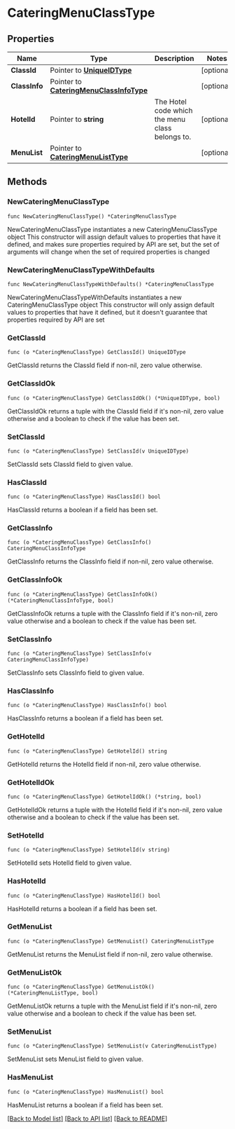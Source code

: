# CateringMenuClassType

## Properties

Name | Type | Description | Notes
------------ | ------------- | ------------- | -------------
**ClassId** | Pointer to [**UniqueIDType**](UniqueIDType.md) |  | [optional] 
**ClassInfo** | Pointer to [**CateringMenuClassInfoType**](CateringMenuClassInfoType.md) |  | [optional] 
**HotelId** | Pointer to **string** | The Hotel code which the menu class belongs to. | [optional] 
**MenuList** | Pointer to [**CateringMenuListType**](CateringMenuListType.md) |  | [optional] 

## Methods

### NewCateringMenuClassType

`func NewCateringMenuClassType() *CateringMenuClassType`

NewCateringMenuClassType instantiates a new CateringMenuClassType object
This constructor will assign default values to properties that have it defined,
and makes sure properties required by API are set, but the set of arguments
will change when the set of required properties is changed

### NewCateringMenuClassTypeWithDefaults

`func NewCateringMenuClassTypeWithDefaults() *CateringMenuClassType`

NewCateringMenuClassTypeWithDefaults instantiates a new CateringMenuClassType object
This constructor will only assign default values to properties that have it defined,
but it doesn't guarantee that properties required by API are set

### GetClassId

`func (o *CateringMenuClassType) GetClassId() UniqueIDType`

GetClassId returns the ClassId field if non-nil, zero value otherwise.

### GetClassIdOk

`func (o *CateringMenuClassType) GetClassIdOk() (*UniqueIDType, bool)`

GetClassIdOk returns a tuple with the ClassId field if it's non-nil, zero value otherwise
and a boolean to check if the value has been set.

### SetClassId

`func (o *CateringMenuClassType) SetClassId(v UniqueIDType)`

SetClassId sets ClassId field to given value.

### HasClassId

`func (o *CateringMenuClassType) HasClassId() bool`

HasClassId returns a boolean if a field has been set.

### GetClassInfo

`func (o *CateringMenuClassType) GetClassInfo() CateringMenuClassInfoType`

GetClassInfo returns the ClassInfo field if non-nil, zero value otherwise.

### GetClassInfoOk

`func (o *CateringMenuClassType) GetClassInfoOk() (*CateringMenuClassInfoType, bool)`

GetClassInfoOk returns a tuple with the ClassInfo field if it's non-nil, zero value otherwise
and a boolean to check if the value has been set.

### SetClassInfo

`func (o *CateringMenuClassType) SetClassInfo(v CateringMenuClassInfoType)`

SetClassInfo sets ClassInfo field to given value.

### HasClassInfo

`func (o *CateringMenuClassType) HasClassInfo() bool`

HasClassInfo returns a boolean if a field has been set.

### GetHotelId

`func (o *CateringMenuClassType) GetHotelId() string`

GetHotelId returns the HotelId field if non-nil, zero value otherwise.

### GetHotelIdOk

`func (o *CateringMenuClassType) GetHotelIdOk() (*string, bool)`

GetHotelIdOk returns a tuple with the HotelId field if it's non-nil, zero value otherwise
and a boolean to check if the value has been set.

### SetHotelId

`func (o *CateringMenuClassType) SetHotelId(v string)`

SetHotelId sets HotelId field to given value.

### HasHotelId

`func (o *CateringMenuClassType) HasHotelId() bool`

HasHotelId returns a boolean if a field has been set.

### GetMenuList

`func (o *CateringMenuClassType) GetMenuList() CateringMenuListType`

GetMenuList returns the MenuList field if non-nil, zero value otherwise.

### GetMenuListOk

`func (o *CateringMenuClassType) GetMenuListOk() (*CateringMenuListType, bool)`

GetMenuListOk returns a tuple with the MenuList field if it's non-nil, zero value otherwise
and a boolean to check if the value has been set.

### SetMenuList

`func (o *CateringMenuClassType) SetMenuList(v CateringMenuListType)`

SetMenuList sets MenuList field to given value.

### HasMenuList

`func (o *CateringMenuClassType) HasMenuList() bool`

HasMenuList returns a boolean if a field has been set.


[[Back to Model list]](../README.md#documentation-for-models) [[Back to API list]](../README.md#documentation-for-api-endpoints) [[Back to README]](../README.md)


